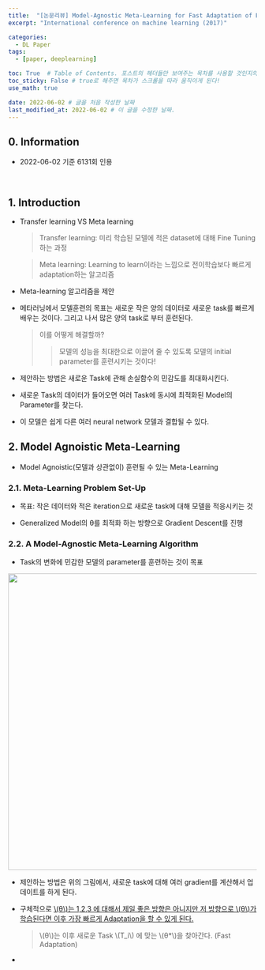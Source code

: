 ```yaml
---
title:  "[논문리뷰] Model-Agnostic Meta-Learning for Fast Adaptation of Deep Networks"
excerpt: "International conference on machine learning (2017)"

categories:
  - DL Paper
tags:
  - [paper, deeplearning]

toc: True  # Table of Contents. 포스트의 헤더들만 보여주는 목차를 사용할 것인지의 여부. ture 로 해주면 포스트의 목차가 보이게 된다.
toc_sticky: False # true로 해주면 목차가 스크롤을 따라 움직이게 된다!
use_math: true

date: 2022-06-02 # 글을 처음 작성한 날짜
last_modified_at: 2022-06-02 # 이 글을 수정한 날짜.
---
```


## 0. Information

- 2022-06-02 기준 6131회 인용

<br>

## 1. Introduction

- Transfer learning VS Meta learning
  > Transfer learning: 미리 학습된 모델에 적은 dataset에 대해 Fine Tuning하는 과정

  > Meta learning: Learning to learn이라는 느낌으로 전이학습보다 빠르게 adaptation하는 알고리즘

- Meta-learning 알고리즘을 제안

- 메타러닝에서 모델훈련의 목표는 새로운 작은 양의 데이터로 새로운 task를 빠르게 배우는 것이다. 그리고 나서 많은 양의 task로 부터 훈련된다.
  > 이를 어떻게 해결할까?
  >> 모델의 성능을 최대한으로 이끌어 줄 수 있도록 모델의 initial parameter를 훈련시키는 것이다!

- 제안하는 방법은 새로운 Task에 관해 손실함수의 민감도를 최대화시킨다.

- 새로운 Task의 데이터가 들어오면 여러 Task에 동시에 최적화된 Model의 Parameter를 찾는다.

- 이 모델은 쉽게 다른 여러 neural network 모델과 결합될 수 있다.

## 2. Model Agnoistic Meta-Learning

- Model Agnoistic(모델과 상관없이) 훈련될 수 있는 Meta-Learning

### 2.1. Meta-Learning Problem Set-Up

- 목표: 작은 데이터와 적은 iteration으로 새로운 task에 대해 모델을 적응시키는 것

- Generalized Model의 θ를 최적화 하는 방향으로 Gradient Descent를 진행

### 2.2. A Model-Agnostic Meta-Learning Algorithm

- Task의 변화에 민감한 모델의 parameter를 훈련하는 것이 목표

<p align="center">
  <img src="https://user-images.githubusercontent.com/104422044/171654934-afce9e46-5dea-4ffe-92c3-9b65a6f8471c.png" width="600" height="auto">
</p>

- 제안하는 방법은 위의 그림에서, 새로운 task에 대해 여러 gradient를 계산해서 업데이트를 하게 된다.

- 구체적으로 <u>\\(θ\\)는 1,2,3 에 대해서 제일 좋은 방향은 아니지만 저 방향으로 \\(θ\\)가 학습된다면 이후 가장 빠르게 Adaptation을 할 수 있게 된다.</u>
  > \\(θ\\)는 이후 새로운 Task \\(T_i\\) 에 맞는 \\(θ*\\)을 찾아간다. (Fast Adaptation)

- 
